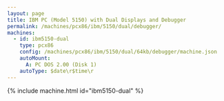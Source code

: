```yaml
---
layout: page
title: IBM PC (Model 5150) with Dual Displays and Debugger
permalink: /machines/pcx86/ibm/5150/dual/debugger/
machines:
  - id: ibm5150-dual
    type: pcx86
    config: /machines/pcx86/ibm/5150/dual/64kb/debugger/machine.json
    autoMount:
      A: PC DOS 2.00 (Disk 1)
    autoType: $date\r$time\r
---
```


{% include machine.html id="ibm5150-dual" %}
